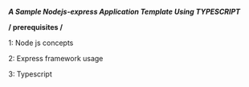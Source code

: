 **_A Sample Nodejs-express Application Template Using TYPESCRIPT_**

**/ prerequisites /**

1: Node js concepts

2: Express framework usage

3: Typescript






